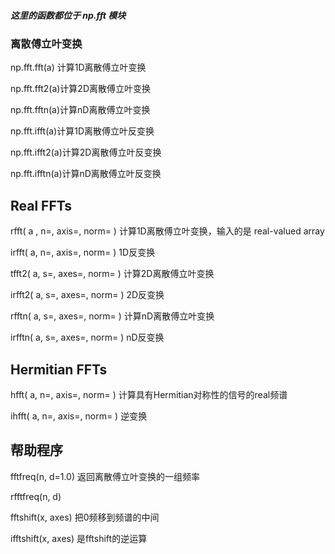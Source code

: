 ##### 这里的函数都位于 np.fft 模块

### 离散傅立叶变换

np.fft.fft\(a\) 计算1D离散傅立叶变换

np.fft.fft2\(a\)计算2D离散傅立叶变换

np.fft.fftn\(a\)计算nD离散傅立叶变换

np.fft.ifft\(a\)计算1D离散傅立叶反变换

np.fft.ifft2\(a\)计算2D离散傅立叶反变换

np.fft.ifftn\(a\)计算nD离散傅立叶反变换

## Real FFTs

rfft\( a , n=, axis=, norm= \) 计算1D离散傅立叶变换，输入的是 real-valued array

irfft\( a, n=, axis=, norm= \) 1D反变换

tfft2\( a, s=, axes=, norm= \) 计算2D离散傅立叶变换

irfft2\( a, s=, axes=, norm= \) 2D反变换

rfftn\( a, s=, axes=, norm= \) 计算nD离散傅立叶变换

irfftn\( a, s=, axes=, norm= \) nD反变换

## Hermitian FFTs

hfft\( a, n=, axis=, norm= \) 计算具有Hermitian对称性的信号的real频谱

ihfft\( a, n=, axis=, norm= \) 逆变换

## 帮助程序

fftfreq\(n, d=1.0\)  返回离散傅立叶变换的一组频率

rfftfreq\(n, d\)

fftshift\(x, axes\) 把0频移到频谱的中间

ifftshift\(x, axes\)   是fftshift的逆运算

